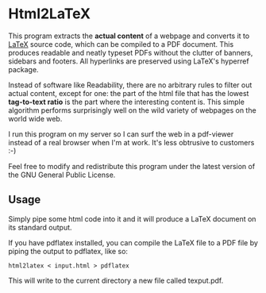 Html2LaTeX
==========

This program extracts the **actual content** of a webpage and converts it to
[LaTeX](http://www.latex.org/) source code, which can be compiled to a PDF
document. This produces readable and neatly typeset PDFs without the clutter
of banners, sidebars and footers. All hyperlinks are preserved using LaTeX's
hyperref package.

Instead of software like Readability, there are no arbitrary rules to filter
out actual content, except for one: the part of the html file that has the
lowest **tag-to-text ratio** is the part where the interesting content is.
This simple algorithm performs surprisingly well on the wild variety of
webpages on the world wide web.

I run this program on my server so I can surf the web in a pdf-viewer
instead of a real browser when I'm at work. It's less obtrusive to customers
:-)

Feel free to modify and redistribute this program under the latest version
of the GNU General Public License.

Usage
-----

Simply pipe some html code into it and it will produce a LaTeX document
on its standard output. 

If you have pdflatex installed, you can compile the LaTeX file to a PDF file by piping the output
to pdflatex, like so:

    html2latex < input.html > pdflatex

This will write to the current directory a new file called texput.pdf.
